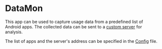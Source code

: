 # DataMon

This app can be used to capture usage data from a predefined list of Android apps. The collected data can be sent to a [custom server](https://github.com/staveesh/datamon-server) for analysis.

The list of apps and the server's address can be specified in the [Config](https://github.com/staveesh/DataMon/blob/giggs/app/src/main/java/za/ac/uct/cs/videodatausageapp/Config.java) file.

